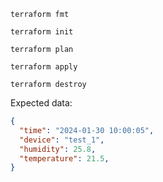 ```
terraform fmt
```
```
terraform init
```
```
terraform plan
```
```
terraform apply
```
```
terraform destroy
```

Expected data:
```JSON
{
  "time": "2024-01-30 10:00:05",
  "device": "test_1",
  "humidity": 25.8,
  "temperature": 21.5,
}
```